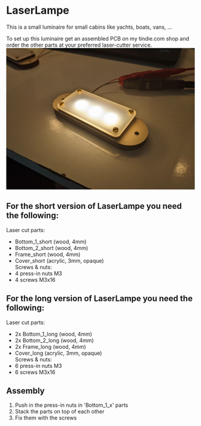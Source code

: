 # LaserLampe
This is a small luminaire for small cabins like yachts, boats, vans, ...

To set up this luminaire get an assembled PCB on my tindie.com shop and order the other parts at your preferred laser-cutter service.
![LaserLampe](https://github.com/pellematrose/LaserLampe/blob/main/LaserLampe_short_on.jpg)

## For the short version of LaserLampe you need the following:
Laser cut parts:
- Bottom_1_short (wood, 4mm)
- Bottom_2_short (wood, 4mm)
- Frame_short (wood, 4mm)
- Cover_short (acrylic, 3mm, opaque)<br>
Screws & nuts:
- 4 press-in nuts M3
- 4 screws M3x16

## For the long version of LaserLampe you need the following:
Laser cut parts:
- 2x Bottom_1_long (wood, 4mm)
- 2x Bottom_2_long (wood, 4mm)
- 2x Frame_long (wood, 4mm)
- Cover_long (acrylic, 3mm, opaque)<br>
Screws & nuts:
- 6 press-in nuts M3
- 6 screws M3x16

## Assembly
1. Push in the press-in nuts in 'Bottom_1_x' parts
2. Stack the parts on top of each other
3. Fix them with the screws
